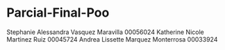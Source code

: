 # Parcial-Final-Poo
Stephanie Alessandra Vasquez Maravilla 00056024
Katherine Nicole Martinez Ruiz 00045724
Andrea Lissette Marquez Monterrosa 00033924
